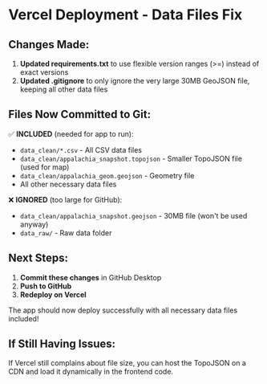 # Vercel Deployment - Data Files Fix

## Changes Made:

1. **Updated requirements.txt** to use flexible version ranges (>=) instead of exact versions
2. **Updated .gitignore** to only ignore the very large 30MB GeoJSON file, keeping all other data files

## Files Now Committed to Git:

✅ **INCLUDED** (needed for app to run):
- `data_clean/*.csv` - All CSV data files
- `data_clean/appalachia_snapshot.topojson` - Smaller TopoJSON file (used for map)
- `data_clean/appalachia_geom.geojson` - Geometry file
- All other necessary data files

❌ **IGNORED** (too large for GitHub):
- `data_clean/appalachia_snapshot.geojson` - 30MB file (won't be used anyway)
- `data_raw/` - Raw data folder

## Next Steps:

1. **Commit these changes** in GitHub Desktop
2. **Push to GitHub**
3. **Redeploy on Vercel**

The app should now deploy successfully with all necessary data files included!

## If Still Having Issues:

If Vercel still complains about file size, you can host the TopoJSON on a CDN and load it dynamically in the frontend code.

